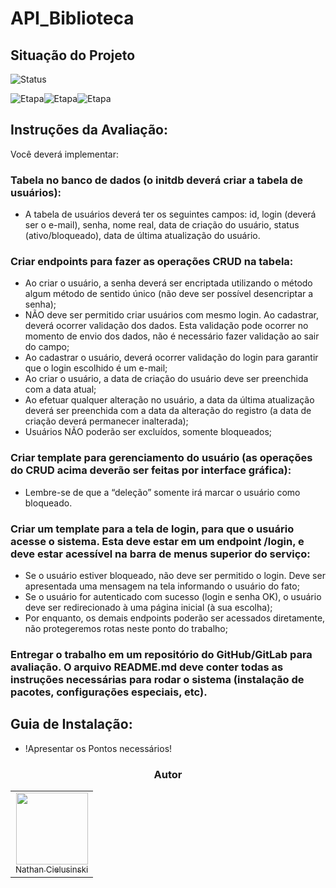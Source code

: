 # API_Biblioteca

## Situação do Projeto
![Status](https://img.shields.io/badge/Status-Em%20Progresso-yellow)

![Etapa](https://img.shields.io/badge/Etapa-N1-Green)![Etapa](https://img.shields.io/badge/N2-000000)![Etapa](https://img.shields.io/badge/N3-000000)

## Instruções da Avaliação:
Você deverá implementar:
### Tabela no banco de dados (o initdb deverá criar a tabela de usuários):
- A tabela de usuários deverá ter os seguintes campos: id, login (deverá ser
o e-mail), senha, nome real, data de criação do usuário, status
(ativo/bloqueado), data de última atualização do usuário.

### Criar endpoints para fazer as operações CRUD na tabela:
- Ao criar o usuário, a senha deverá ser encriptada utilizando o método
algum método de sentido único (não deve ser possível desencriptar a
senha);
- NÃO deve ser permitido criar usuários com mesmo login. Ao cadastrar,
deverá ocorrer validação dos dados. Esta validação pode ocorrer no
momento de envio dos dados, não é necessário fazer validação ao sair do
campo;
- Ao cadastrar o usuário, deverá ocorrer validação do login para garantir que
o login escolhido é um e-mail;
- Ao criar o usuário, a data de criação do usuário deve ser preenchida com
a data atual;
- Ao efetuar qualquer alteração no usuário, a data da última atualização
deverá ser preenchida com a data da alteração do registro (a data de
criação deverá permanecer inalterada);
- Usuários NÃO poderão ser excluídos, somente bloqueados;

### Criar template para gerenciamento do usuário (as operações do CRUD acima deverão ser feitas por interface gráfica):
- Lembre-se de que a “deleção” somente irá marcar o usuário como
bloqueado.

### Criar um template para a tela de login, para que o usuário acesse o sistema. Esta deve estar em um endpoint /login, e deve estar acessível na barra de menus superior do serviço:
- Se o usuário estiver bloqueado, não deve ser permitido o login. Deve ser
apresentada uma mensagem na tela informando o usuário do fato;
- Se o usuário for autenticado com sucesso (login e senha OK), o usuário
deve ser redirecionado à uma página inicial (à sua escolha);
- Por enquanto, os demais endpoints poderão ser acessados diretamente,
não protegeremos rotas neste ponto do trabalho;

### Entregar o trabalho em um repositório do GitHub/GitLab para avaliação. O arquivo README.md deve conter todas as instruções necessárias para rodar o sistema (instalação de pacotes, configurações especiais, etc).

## Guia de Instalação:
- !Apresentar os Pontos necessários!

<div align="center">
<h3 align="center">Autor</h3>
<table>
  <tr>
    <td align="center"><a href="https://github.com/AoiteFoca"><img loading="lazy" src="https://avatars.githubusercontent.com/u/141975272?v=4" width="115"><br><sub>Nathan Cielusinski</sub></a></td>
  </tr>
</table>
